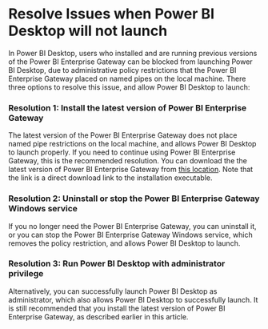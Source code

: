 <properties
   pageTitle="Resolve Issues when starting Power BI Desktop"
   description="Resolve Issues when starting Power BI Desktop"
   services="powerbi"
   documentationCenter=""
   authors="davidiseminger"
   manager="mblythe"
   editor=""
   tags=""/>

<tags
   ms.service="powerbi"
   ms.devlang="NA"
   ms.topic="article"
   ms.tgt_pltfrm="NA"
   ms.workload="powerbi"
   ms.date="1/21/2015"
   ms.author="davidi"/>

# Resolve Issues when Power BI Desktop will not launch  

In Power BI Desktop, users who installed and are running previous versions of the Power BI Enterprise Gateway can be blocked from launching Power BI Desktop, due to administrative policy restrictions that the Power BI Enterprise Gateway placed on named pipes on the local machine. There three options to resolve this issue, and allow Power BI Desktop to launch:

### Resolution 1: Install the latest version of Power BI Enterprise Gateway
The latest version of the Power BI Enterprise Gateway does not place named pipe restrictions on the local machine, and allows Power BI Desktop to launch properly. If you need to continue using Power BI Enterprise Gateway, this is the recommended resolution. You can download the the latest version of Power BI Enterprise Gateway from [this location](https://go.microsoft.com/fwlink/?LinkId=698863). Note that the link is a direct download link to the installation executable.


### Resolution 2: Uninstall or stop the Power BI Enterprise Gateway Windows service
If you no longer need the Power BI Enterprise Gateway, you can uninstall it, or you can stop the Power BI Enterprise Gateway Windows service, which removes the policy restriction, and allows Power BI Desktop to launch.

### Resolution 3: Run Power BI Desktop with administrator privilege

Alternatively, you can successfully launch Power BI Desktop as administrator, which also allows Power BI Desktop to successfully launch. It is still recommended that you install the latest version of Power BI Enterprise Gateway, as described earlier in this article.
